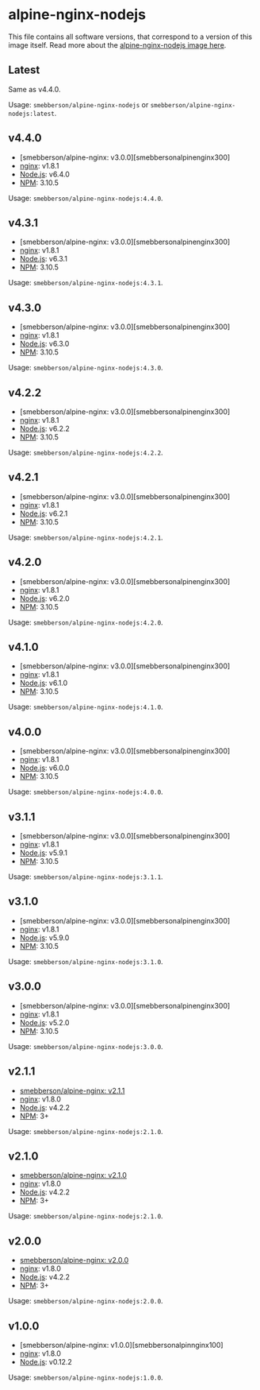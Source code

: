 # alpine-nginx-nodejs

This file contains all software versions, that correspond to a version of this image itself. Read more about the [alpine-nginx-nodejs image here][alpinenginxnodejs].

## Latest

Same as v4.4.0.

Usage: `smebberson/alpine-nginx-nodejs` or `smebberson/alpine-nginx-nodejs:latest`.

## v4.4.0

- [smebberson/alpine-nginx: v3.0.0][smebbersonalpinenginx300]
- [nginx][nginx]: v1.8.1
- [Node.js][nodejs]: v6.4.0
- [NPM][npm]: 3.10.5

Usage: `smebberson/alpine-nginx-nodejs:4.4.0`.

## v4.3.1

- [smebberson/alpine-nginx: v3.0.0][smebbersonalpinenginx300]
- [nginx][nginx]: v1.8.1
- [Node.js][nodejs]: v6.3.1
- [NPM][npm]: 3.10.5

Usage: `smebberson/alpine-nginx-nodejs:4.3.1`.

## v4.3.0

- [smebberson/alpine-nginx: v3.0.0][smebbersonalpinenginx300]
- [nginx][nginx]: v1.8.1
- [Node.js][nodejs]: v6.3.0
- [NPM][npm]: 3.10.5

Usage: `smebberson/alpine-nginx-nodejs:4.3.0`.

## v4.2.2

- [smebberson/alpine-nginx: v3.0.0][smebbersonalpinenginx300]
- [nginx][nginx]: v1.8.1
- [Node.js][nodejs]: v6.2.2
- [NPM][npm]: 3.10.5

Usage: `smebberson/alpine-nginx-nodejs:4.2.2`.

## v4.2.1

- [smebberson/alpine-nginx: v3.0.0][smebbersonalpinenginx300]
- [nginx][nginx]: v1.8.1
- [Node.js][nodejs]: v6.2.1
- [NPM][npm]: 3.10.5

Usage: `smebberson/alpine-nginx-nodejs:4.2.1`.

## v4.2.0

- [smebberson/alpine-nginx: v3.0.0][smebbersonalpinenginx300]
- [nginx][nginx]: v1.8.1
- [Node.js][nodejs]: v6.2.0
- [NPM][npm]: 3.10.5

Usage: `smebberson/alpine-nginx-nodejs:4.2.0`.

## v4.1.0

- [smebberson/alpine-nginx: v3.0.0][smebbersonalpinenginx300]
- [nginx][nginx]: v1.8.1
- [Node.js][nodejs]: v6.1.0
- [NPM][npm]: 3.10.5

Usage: `smebberson/alpine-nginx-nodejs:4.1.0`.

## v4.0.0

- [smebberson/alpine-nginx: v3.0.0][smebbersonalpinenginx300]
- [nginx][nginx]: v1.8.1
- [Node.js][nodejs]: v6.0.0
- [NPM][npm]: 3.10.5

Usage: `smebberson/alpine-nginx-nodejs:4.0.0`.

## v3.1.1

- [smebberson/alpine-nginx: v3.0.0][smebbersonalpinenginx300]
- [nginx][nginx]: v1.8.1
- [Node.js][nodejs]: v5.9.1
- [NPM][npm]: 3.10.5

Usage: `smebberson/alpine-nginx-nodejs:3.1.1`.

## v3.1.0

- [smebberson/alpine-nginx: v3.0.0][smebbersonalpinenginx300]
- [nginx][nginx]: v1.8.1
- [Node.js][nodejs]: v5.9.0
- [NPM][npm]: 3.10.5

Usage: `smebberson/alpine-nginx-nodejs:3.1.0`.

## v3.0.0

- [smebberson/alpine-nginx: v3.0.0][smebbersonalpinenginx300]
- [nginx][nginx]: v1.8.1
- [Node.js][nodejs]: v5.2.0
- [NPM][npm]: 3.10.5

Usage: `smebberson/alpine-nginx-nodejs:3.0.0`.

## v2.1.1

- [smebberson/alpine-nginx: v2.1.1][smebbersonalpinenginx211]
- [nginx][nginx]: v1.8.0
- [Node.js][nodejs]: v4.2.2
- [NPM][npm]: 3+

Usage: `smebberson/alpine-nginx-nodejs:2.1.0`.

## v2.1.0

- [smebberson/alpine-nginx: v2.1.0][smebbersonalpinenginx210]
- [nginx][nginx]: v1.8.0
- [Node.js][nodejs]: v4.2.2
- [NPM][npm]: 3+

Usage: `smebberson/alpine-nginx-nodejs:2.1.0`.

## v2.0.0

- [smebberson/alpine-nginx: v2.0.0][smebbersonalpinenginx200]
- [nginx][nginx]: v1.8.0
- [Node.js][nodejs]: v4.2.2
- [NPM][npm]: 3+

Usage: `smebberson/alpine-nginx-nodejs:2.0.0`.

## v1.0.0

- [smebberson/alpine-nginx: v1.0.0][smebbersonalpinnginx100]
- [nginx][nginx]: v1.8.0
- [Node.js][nodejs]: v0.12.2

Usage: `smebberson/alpine-nginx-nodejs:1.0.0`.

[npm]: https://www.npmjs.com/
[nodejs]: https://nodejs.org/
[nginx]: http://nginx.org/
[alpinenginxnodejs]: https://github.com/smebberson/docker-alpine/tree/master/alpine-nginx-nodejs
[smebbersonalpinenginx211]: https://github.com/smebberson/docker-alpine/tree/alpine-nginx-v2.1.1/alpine-nginx
[smebbersonalpinenginx210]: https://github.com/smebberson/docker-alpine/tree/alpine-nginx-v2.1.0/alpine-nginx
[smebbersonalpinenginx200]: https://github.com/smebberson/docker-alpine/tree/alpine-nginx-v2.0.0/alpine-nginx
[smebbersonalpinenginx100]: https://github.com/smebberson/docker-alpine/tree/alpine-nginx-v1.0.0/alpine-nginx
